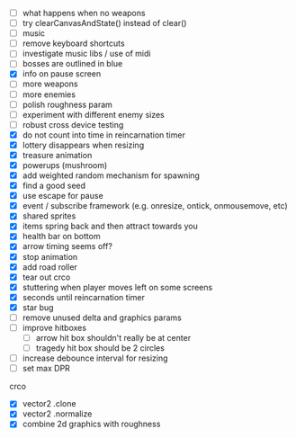 - [ ] what happens when no weapons
- [ ] try clearCanvasAndState() instead of clear()
- [ ] music
- [ ] remove keyboard shortcuts
- [ ] investigate music libs / use of midi
- [ ] bosses are outlined in blue
- [x] info on pause screen
- [ ] more weapons
- [ ] more enemies
- [ ] polish roughness param
- [ ] experiment with different enemy sizes
- [ ] robust cross device testing
- [x] do not count into time in reincarnation timer
- [x] lottery disappears when resizing
- [x] treasure animation
- [x] powerups (mushroom)
- [x] add weighted random mechanism for spawning
- [x] find a good seed
- [x] use escape for pause
- [x] event / subscribe framework (e.g. onresize, ontick, onmousemove, etc)
- [x] shared sprites
- [x] items spring back and then attract towards  you
- [x] health bar on bottom
- [x] arrow timing seems off?
- [x] stop animation
- [x] add road roller
- [x] tear out crco
- [x] stuttering when player moves left on some screens
- [x] seconds until reincarnation timer
- [x] star bug
- [ ] remove unused delta and graphics params
- [ ] improve hitboxes
  - [ ] arrow hit box shouldn't really be at center
  - [ ] tragedy hit box should be 2 circles
- [ ] increase debounce interval for resizing
- [ ] set max DPR

crco

- [x] vector2 .clone
- [x] vector2 .normalize
- [x] combine 2d graphics with roughness
